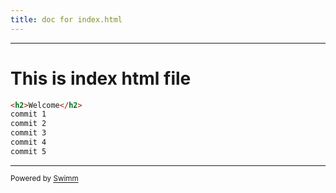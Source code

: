```yaml
---
title: doc for index.html
---
```

<SwmSnippet path="/index.html" line="1">

---

# This is index html file

```html
<h2>Welcome</h2>
commit 1
commit 2
commit 3
commit 4
commit 5
```

---

</SwmSnippet>

<SwmMeta version="3.0.0" repo-id="Z2l0aHViJTNBJTNBY2ljZCUzQSUzQWhhbnUtNDIw" repo-name="cicd"><sup>Powered by [Swimm](https://app.swimm.io/)</sup></SwmMeta>
